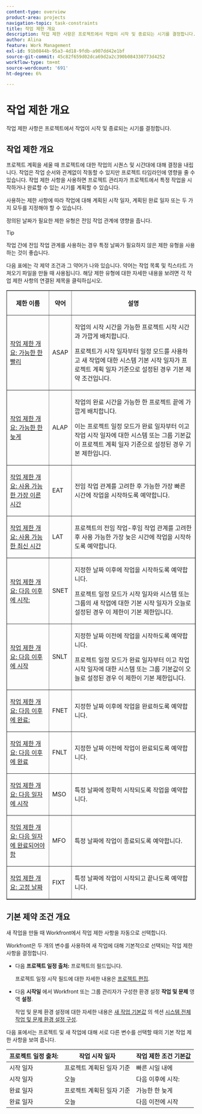 ```yaml
---
content-type: overview
product-area: projects
navigation-topic: task-constraints
title: 작업 제한 개요
description: 작업 제한 사항은 프로젝트에서 작업이 시작 및 종료되는 시기를 결정합니다.
author: Alina
feature: Work Management
exl-id: 91b0844b-95a3-4d18-9fdb-a907dd42e1bf
source-git-commit: 45c82f659d02dca69d2a2c390b084330773d4252
workflow-type: tm+mt
source-wordcount: '691'
ht-degree: 6%

---
```


# 작업 제한 개요

작업 제한 사항은 프로젝트에서 작업이 시작 및 종료되는 시기를 결정합니다.

## 작업 제한 개요

프로젝트 계획을 세울 때 프로젝트에 대한 작업의 시퀀스 및 시간대에 대해 결정을 내립니다. 작업은 작업 순서와 관계없이 작동할 수 있지만 프로젝트 타임라인에 영향을 줄 수 있습니다. 작업 제한 사항을 사용하면 프로젝트 관리자가 프로젝트에서 특정 작업을 시작하거나 완료할 수 있는 시기를 계획할 수 있습니다.

사용하는 제한 사항에 따라 작업에 대해 계획된 시작 일자, 계획된 완료 일자 또는 두 가지 모두를 지정해야 할 수 있습니다.

정의된 날짜가 필요한 제한 유형은 전임 작업 관계에 영향을 줍니다.

>[!TIP]
>
>작업 간에 전임 작업 관계를 사용하는 경우 특정 날짜가 필요하지 않은 제한 유형을 사용하는 것이 좋습니다.

다음 표에는 각 제약 조건과 그 약어가 나와 있습니다. 약어는 작업 목록 및 킥스타트 가져오기 파일을 만들 때 사용됩니다. 해당 제한 유형에 대한 자세한 내용을 보려면 각 작업 제한 사항의 연결된 제목을 클릭하십시오.

<table border="1" cellspacing="15" cellpadding="1"> 
 <col> 
 <col> 
 <col>
 <thead> 
  <tr> 
   <th> <p><strong>제한 이름</strong> </p> </th> 
   <th> <p><strong>약어</strong> </p> </th> 
   <th> <p><strong>설명</strong> </p> </th> 
  </tr> 
 </thead> 
 <tbody> 
  <tr> 
   <td scope="col"> <p><a href="../../../manage-work/tasks/task-constraints/as-soon-as-possible.md" class="MCXref xref">작업 제한 개요: 가능한 한 빨리</a> </p> </td> 
   <td scope="col"> <p>ASAP</p> </td>
   <td scope="col"> <p>작업의 시작 시간을 가능한 프로젝트 시작 시간과 가깝게 배치합니다.</p> 
   <p>프로젝트가 시작 일자부터 일정 모드를 사용하고 새 작업에 대한 시스템 기본 시작 일자가 프로젝트 계획 일자 기준으로 설정된 경우 기본 제약 조건입니다. </p>
   </td> 
  </tr> 
  <tr> 
   <td scope="col"> <p><a href="../../../manage-work/tasks/task-constraints/as-late-as-possible.md" class="MCXref xref">작업 제한 개요: 가능한 한 늦게 </a> </p> </td> 
   <td scope="col"> <p>ALAP</p> </td> 
   <td scope="col"> <p>작업의 완료 시간을 가능한 한 프로젝트 끝에 가깝게 배치합니다.</p> 
   <p>이는 프로젝트 일정 모드가 완료 일자부터 이고 작업 시작 일자에 대한 시스템 또는 그룹 기본값이 프로젝트 계획 일자 기준으로 설정된 경우 기본 제한입니다. </p>
   </td> 
  </tr> 
  <tr> 
   <td scope="col"> <p><a href="../../../manage-work/tasks/task-constraints/earliest-available-time.md" class="MCXref xref">작업 제한 개요: 사용 가능한 가장 이른 시간</a> </p> </td> 
   <td scope="col"> <p>EAT</p> </td> 
 <td scope="col"> <p>전임 작업 관계를 고려한 후 가능한 가장 빠른 시간에 작업을 시작하도록 예약합니다.</p> </td>
  </tr> 
  <tr> 
   <td scope="col"> <p><a href="../../../manage-work/tasks/task-constraints/latest-available-time.md" class="MCXref xref">작업 제한 개요: 사용 가능한 최신 시간</a> </p> </td> 
   <td scope="col"> <p>LAT</p> </td> 
   <td scope="col"> <p>프로젝트의 전임 작업-후임 작업 관계를 고려한 후 사용 가능한 가장 늦은 시간에 작업을 시작하도록 예약합니다.</p> </td>
  </tr> 
  <tr> 
   <td scope="col"> <p><a href="../../../manage-work/tasks/task-constraints/start-no-earlier-than.md" class="MCXref xref">작업 제한 개요: 다음 이후에 시작:</a> </p> </td> 
   <td scope="col"> <p>SNET</p> </td> 
   <td scope="col"> <p>지정한 날짜 이후에 작업을 시작하도록 예약합니다.</p> 
   <p>프로젝트 일정 모드가 시작 일자와 시스템 또는 그룹의 새 작업에 대한 기본 시작 일자가 오늘로 설정된 경우 이 제한이 기본 제한입니다.   </td> 
  </tr> 
  <tr> 
   <td scope="col"> <p><a href="../../../manage-work/tasks/task-constraints/start-no-later-than.md" class="MCXref xref">작업 제한 개요: 다음 이후에 시작</a> </p> </td> 
   <td scope="col"> <p>SNLT</p> </td> 
   <td scope="col"> <p>지정한 날짜 이전에 작업을 시작하도록 예약합니다.</p> 
   <p>프로젝트 일정 모드가 완료 일자부터 이고 작업 시작 일자에 대한 시스템 또는 그룹 기본값이 오늘로 설정된 경우 이 제한이 기본 제한입니다. 
   </td> 
  </tr> 
  <tr> 
   <td scope="col"> <p><a href="../../../manage-work/tasks/task-constraints/finish-no-earlier-than.md" class="MCXref xref">작업 제한 개요: 다음 이후에 완료:</a> </p> </td> 
   <td scope="col"> <p>FNET</p> </td>
   <td scope="col"> <p>지정한 날짜 이후에 작업을 완료하도록 예약합니다.</p> </td> 
  </tr> 
  <tr> 
   <td scope="col"> <p><a href="../../../manage-work/tasks/task-constraints/finish-no-later-than.md" class="MCXref xref">작업 제한 개요: 다음 이후에 완료</a> </p> </td> 
   <td scope="col"> <p>FNLT</p> </td> 
   <td scope="col"> <p>지정한 날짜 이전에 작업이 완료되도록 예약합니다.</p> </td> 
  </tr> 
  <tr> 
   <td> <p><a href="../../../manage-work/tasks/task-constraints/must-start-on.md" class="MCXref xref">작업 제한 개요: 다음 일자에 시작</a> </p> </td> 
   <td scope="col"> <p>MSO</p> </td> 
   <td scope="col"> <p>특정 날짜에 정확히 시작되도록 작업을 예약합니다.</p> </td> 
  </tr> 
  <tr> 
   <td> <p><a href="../../../manage-work/tasks/task-constraints/must-finish-on.md" class="MCXref xref">작업 제한 개요: 다음 일자에 완료되어야 함</a> </p> </td> 
   <td scope="col"> <p>MFO</p> </td> 
   <td scope="col"> <p>특정 날짜에 작업이 종료되도록 예약합니다.</p> </td>
  </tr> 
  <tr> 
   <td> <p><a href="../../../manage-work/tasks/task-constraints/fixed-dates.md" class="MCXref xref">작업 제한 개요: 고정 날짜</a> </p> </td> 
   <td> <p>FIXT</p> </td> 
   <td> <p>특정 날짜에 작업이 시작되고 끝나도록 예약합니다.</p> </td> 
  </tr> 
 </tbody> 
</table>

## 기본 제약 조건 개요

새 작업을 만들 때 Workfront에서 작업 제한 사항을 자동으로 선택합니다.

Workfront은 두 개의 변수를 사용하여 새 작업에 대해 기본적으로 선택되는 작업 제한 사항을 결정합니다.

* 다음 **프로젝트 일정 출처:** 프로젝트의 필드입니다.

  프로젝트 일정 시작 필드에 대한 자세한 내용은 [프로젝트 편집](../../../manage-work/projects/manage-projects/edit-projects.md).

* 다음 **시작일** 에서 Workfront 또는 그룹 관리자가 구성한 환경 설정 **작업 및 문제** 영역 **설정**.

  작업 및 문제 환경 설정에 대한 자세한 내용은 [새 작업 기본값](../../../administration-and-setup/set-up-workfront/configure-system-defaults/set-task-issue-preferences.md#new-task-defaults) 의 섹션 [시스템 전체 작업 및 문제 환경 설정 구성](../../../administration-and-setup/set-up-workfront/configure-system-defaults/set-task-issue-preferences.md).

다음 표에서는 프로젝트 및 새 작업에 대해 서로 다른 변수를 선택할 때의 기본 작업 제한 사항을 보여 줍니다.

| 프로젝트 일정 출처: | 작업 시작 일자 | 작업 제한 조건 기본값 |
|---|---|---|
| 시작 일자 | 프로젝트 계획된 일자 기준 | 빠른 시일 내에 |
| 시작 일자 | 오늘 | 다음 이후에 시작: |
| 완료 일자 | 프로젝트 계획된 일자 기준 | 가능한 한 늦게 |
| 완료 일자 | 오늘 | 다음 이전에 시작 |
